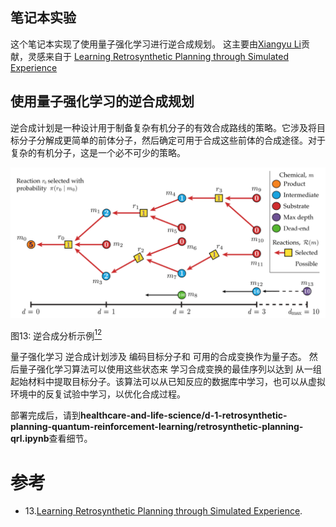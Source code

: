 ## 笔记本实验

这个笔记本实现了使用量子强化学习进行逆合成规划。
这主要由[Xiangyu Li](https://github.com/lxy-z)贡献，灵感来自于
[Learning Retrosynthetic Planning through Simulated Experience](https://pubs.acs.org/doi/10.1021/acscentsci.9b00055)

## 使用量子强化学习的逆合成规划

逆合成计划是一种设计用于制备复杂有机分子的有效合成路线的策略。它涉及将目标分子分解成更简单的前体分子，然后确定可用于合成这些前体的合成途径。对于复杂的有机分子，这是一个必不可少的策略。

![Retro](../../images/retro-planning.png)

图13: 逆合成分析示例[<sup>12</sup>](#wiki-retro)


量子强化学习
逆合成计划涉及
编码目标分子和
可用的合成变换作为量子态。
然后量子强化学习算法可以使用这些状态来
学习合成变换的最佳序列以达到
从一组起始材料中提取目标分子。该算法可以从已知反应的数据库中学习，也可以从虚拟环境中的反复试验中学习，以优化合成过程。

部署完成后，请到**healthcare-and-life-science/d-1-retrosynthetic-planning-quantum-reinforcement-learning/retrosynthetic-planning-qrl.ipynb**查看细节。

# 参考
<div id='wiki-retro'></div>

- 13.[Learning Retrosynthetic Planning through Simulated Experience](https://pubs.acs.org/doi/10.1021/acscentsci.9b00055).